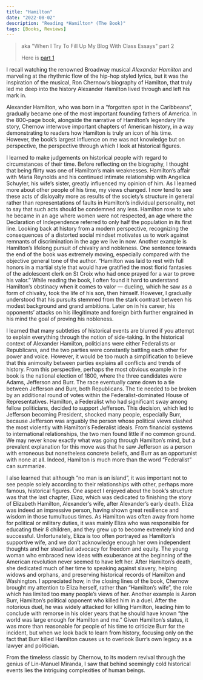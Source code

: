 ```yaml
---
title: "Hamilton"
date: "2022-08-02"
description: "Reading *Hamilton* (The Book)"
tags: [Books, Reviews]
---
```




> aka "When I Try To Fill Up My Blog With Class Essays" part 2
>
> Here is [part 1](/posts/culture)



I recall watching the renowned Broadway musical *Alexander Hamilton* and marveling at the rhythmic flow of the hip-hop styled lyrics, but it was the inspiration of the musical, Ron Chernow’s biography of Hamilton, that truly led me deep into the history Alexander Hamilton lived through and left his mark in.

Alexander Hamilton, who was born in a “forgotten spot in the Caribbeans”, gradually became one of the most important founding fathers of America. In the 800-page book, alongside the narrative of Hamilton’s legendary life story, Chernow interwove important chapters of American history, in a way demonstrating to readers how Hamilton is truly an icon of his time. However, the book’s largest influence on me was not knowledge but on perspective, the perspective through which I look at historical figures.

I learned to make judgements on historical people with regard to circumstances of their time. Before reflecting on the biography, I thought that being flirty was one of Hamilton’s main weaknesses. Hamilton’s affair with Maria Reynolds and his continued intimate relationship with Angelica Schuyler, his wife’s sister, greatly influenced my opinion of him. As I learned more about other people of his time, my views changed. I now tend to see these acts of disloyalty more as results of the society’s structure in general rather than representations of faults in Hamilton’s individual personality, not to say that such acts should be condemned any less. Hamilton rose to who he became in an age where women were not respected, an age where the Declaration of Independence referred to only half the population in its first line. Looking back at history from a modern perspective, recognizing the consequences of a distorted social mindset motivates us to work against remnants of discrimination in the age we live in now. Another example is Hamilton’s lifelong pursuit of chivalry and nobleness. One sentence towards the end of the book was extremely moving, especially compared with the objective general tone of the author. “Hamilton was laid to rest with full honors in a martial style that would have gratified the most florid fantasies of the adolescent clerk on St Croix who had once prayed for a war to prove his valor.” While reading the book, I often found it hard to understand Hamilton’s obstinacy when it comes to valor — dueling, which he saw as a form of chivalry, took the life of his son, then himself. However, I gradually understood that his pursuits stemmed from the stark contrast between his modest background and grand ambitions. Later on in his career, his opponents’ attacks on his illegitimate and foreign birth further engrained in his mind the goal of proving his nobleness.

I learned that many subtleties of historical events are blurred if you attempt to explain everything through the notion of side-taking. In the historical context of Alexander Hamilton, politicians were either Federalists or Republicans, and the two parties were constantly battling each other for power and voice. However, it would be too much a simplification to believe that this animosity between parties explains all conflicts and trends of history. From this perspective, perhaps the most obvious example in the book is the national election of 1800, where the three candidates were Adams, Jefferson and Burr. The race eventually came down to a tie between Jefferson and Burr, both Republicans. The tie needed to be broken by an additional round of votes within the Federalist-dominated House of Representatives. Hamilton, a Federalist who had significant sway among fellow politicians, decided to support Jefferson. This decision, which led to Jefferson becoming President, shocked many people, especially Burr, because Jefferson was arguably the person whose political views clashed the most violently with Hamilton’s Federalist ideals. From financial systems to international relationships, the two men found little if no common ground. We may never know exactly what was going through Hamilton’s mind, but a prevalent explanation for this move was that he saw Jefferson as a person with erroneous but nonetheless concrete beliefs, and Burr as an opportunist with none at all. Indeed, Hamilton is much more than the word “Federalist” can summarize.

I also learned that although “no man is an island”, it was important not to see people solely according to their relationships with other, perhaps more famous, historical figures. One aspect I enjoyed about the book’s structure was that the last chapter, *Eliza*, which was dedicated to finishing the story of Elizabeth Hamilton, Alexander’s wife, after Alexander’s early death. Eliza was indeed an impressive person, having shown great resilience and wisdom in those tumultuous times. As Hamilton was often away from home for political or military duties, it was mainly Eliza who was responsible for educating their 8 children, and they grew up to become extremely kind and successful. Unfortunately, Eliza is too often portrayed as Hamilton’s supportive wife, and we don’t acknowledge enough her own independent thoughts and her steadfast advocacy for freedom and equity. The young woman who embraced new ideas with exuberance at the beginning of the American revolution never seemed to have left her. After Hamilton’s death, she dedicated much of her time to speaking against slavery, helping widows and orphans, and preserving historical records of Hamilton and Washington. I appreciated how, in the closing lines of the book, Chernow brought my attention to Eliza herself, rather than “Hamilton’s wife”, the role which has limited too many people’s views of her.  Another example is Aaron Burr, Hamilton’s political opponent who killed him in a duel. After the notorious duel, he was widely attacked for killing Hamilton, leading him to conclude with remorse in his older years that he should have known “the world was large enough for Hamilton and me.” Given Hamilton’s status, it was more than reasonable for people of his time to criticize Burr for the incident, but when we look back to learn from history, focusing only on the fact that Burr killed Hamilton causes us to overlook Burr’s own legacy as a lawyer and politician.

From the timeless classic by Chernow, to its modern revival through the genius of Lin-Manuel Miranda, I saw that behind seemingly cold historical events lies the intriguing complexities of human beings.
